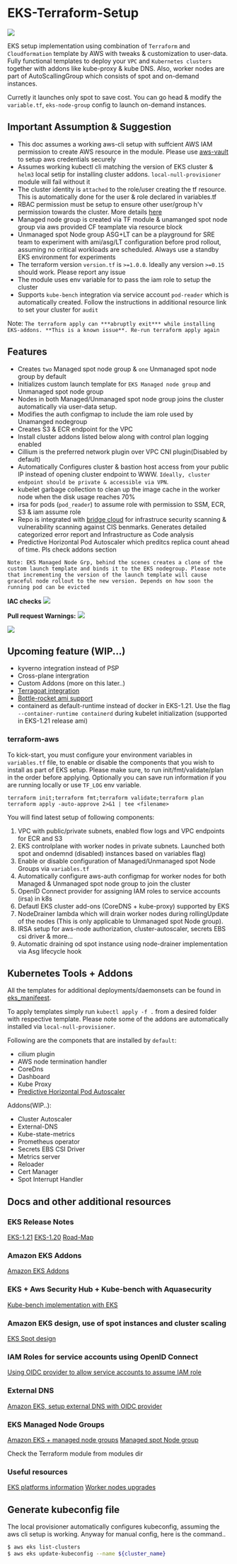 # EKS-Terraform-Setup

![](pics/EKS-Traefik-Ingress.png)

EKS setup implementation  using combination of `Terraform` and `Cloudformation` template by AWS with tweaks & customization to user-data. Fully functional templates to deploy your `VPC` and `Kubernetes clusters` together with addons like kube-proxy & kube DNS. Also, worker nodes are part of AutoScallingGroup which consists of spot and on-demand instances.

Curretly it launches only spot to save cost. You can go head & modify the `variable.tf`, `eks-node-group` config to launch on-demand instances.

## Important Assumption & Suggestion

- This doc assumes a working aws-cli setup with suffcient AWS IAM permission to create AWS resource in the module. Please use [aws-vault](https://github.com/99designs/aws-vault) to setup aws credentials securely
- Assumes working kubectl cli matching the version of EKS cluster &  `helm3` local setip for installing cluster addons. `local-null-provisioner` module will fail without it
- The cluster identity is `attached` to the role/user creating the tf resource. This is automatically done for the user & role declared in variables.tf
- RBAC permission must be setup to ensure other user/group h'v permission towards the cluster. More details [here](https://docs.aws.amazon.com/eks/latest/userguide/add-user-role.html)
- Managed node group is created via TF module & unamanged spot node group via aws provided CF teamplate via resource block
- Unmanaged spot Node group ASG+LT can be a playground for SRE team to experiment with ami/asg/LT configuration before prod rollout, assuming no critical workloads are scheduled. Always use a standby EKS environment for experiments
- The terraform version `version.tf` is `>=1.0.0`. Ideally any version `>=0.15` should work. Please report any issue
- The module uses env variable for to pass the iam role to setup the cluster
- Supports `kube-bench` integration via service account `pod-reader` which is automatically created. Follow the instructions in additional resource link to set your cluster for `audit`

Note: `The terraform apply can ***abruptly exit*** while installing EKS-addons. **This is a known issue**. Re-run terraform apply again`

## Features

- Creates `two` Managed spot node group & `one` Unmanaged spot node group by default
- Initializes custom launch template for `EKS Managed node group` and Unmanaged spot node group
- Nodes in both Managed/Unmanaged spot node group joins the cluster automatically via user-data setup.
- Modifies the auth configmap to include the iam role used by Unamanged nodegroup
- Creates S3 & ECR endpoint for the VPC
- Install cluster addons listed below along with control plan logging enabled
- Cillium is the preferred network plugin over VPC CNI plugin(Disabled by default)
- Automatically Configures cluster & bastion host access from your public IP instead of opening cluster endpoint to WWW. `Ideally, cluster endpoint should be private & accessible via VPN`.
- kubelet garbage collection to clean up the image cache in the worker node when the disk usage reaches 70%
- irsa for pods (`pod_reader`) to assume role with permission to SSM, ECR, S3 & iam assume role
- Repo is integrated with [bridge cloud](https://bridgecrew.io/blog/infrastructure-security-at-scale-with-bridgecrew-for-terraform-cloud/) for infrastruce security scanning & vulnerability scanning against CIS benmarks. Generates detailed categorized error report and Infrastructure as Code analysis
- Predictive Horizontal Pod Autoscaler which preditcs replica count ahead of time. Pls check addons section

`Note: EKS Managed Node Grp, behind the scenes creates a clone of the custom launch template and binds it to the EKS nodegroup. Please note that incrementing the version of the launch template will cause graceful node rollout to the new version. Depends on how soon the running pod can be evicted`

**IAC checks**
![](pics/code-analysis.png)

**Pull request Warnings:**
![](pics/ci-scan.png)

![](pics/bridgeCrew.png)

## Upcoming feature (WIP...)

- kyverno integration instead of PSP
- Cross-plane intergration
- Custom Addons (more on this later..)
- [Terragoat integration](https://bridgecrew.io/blog/terragoat-open-source-infrastructure-code-security-training-project-terraform/)
- [Bottle-rocket ami support](https://aws.amazon.com/blogs/opensource/getting-started-with-bottlerocket-on-aws-graviton2/)
- containerd as default-runtime instead of docker in EKS-1.21. Use the flag `--container-runtime containerd` during kubelet initialization (supported in EKS-1.21 release ami)

### terraform-aws

To kick-start, you must configure your environment variables in `variables.tf` file, to enable or disable the components that you wish to install as part of EKS setup. Please make sure, to run init/fmt/validate/plan in the order before applying. Optionally you can save run information if you are running locally or use `TF_LOG` env variable.
```
terraform init;terraform fmt;terraform validate;terraform plan
terraform apply -auto-approve 2>&1 | tee <filename>
```

You will find latest setup of following components:

1. VPC with public/private subnets, enabled flow logs and VPC endpoints for ECR and S3
2. EKS controlplane with worker nodes in private subnets. Launched both spot and ondemnd (disabled) instances based on variables flag)
3. Enable or disable configuration of Managed/Unmanaged spot Node Groups via `variables.tf`
4. Automatically configure aws-auth configmap for worker nodes for both Managed & Unmanaged spot node group to join the cluster
5. OpenID Connect provider for assigning IAM roles to service accounts (irsa) in k8s
6. Defautl EKS cluster add-ons (CoreDNS + kube-proxy) supported by EKS
7. NodeDrainer lambda which will drain worker nodes during rollingUpdate of the nodes (This is only applicable to Unmanaged spot Node group).
8. IRSA setup for aws-node authorization, cluster-autoscaler, secrets EBS csi driver & more...
9. Automatic draining od spot instance using node-drainer implementation via Asg lifecycle hook

## Kubernetes Tools + Addons

All the templates for additional deployments/daemonsets can be found in [eks_manifeest](./eks_manifeest/).

To apply templates simply run `kubectl apply -f .` from a desired folder with respective template. Please note some of the addons are automatically installed via `local-null-provisioner`.

Following are the componets that are installed by `default`:

* cilium plugin
* AWS node termination handler
* CoreDns
* Dashboard
* Kube Proxy
* [Predictive Horizontal Pod Autoscaler](https://predictive-horizontal-pod-autoscaler.readthedocs.io/en/latest/user-guide/getting-started/)

Addons(WIP..):

* Cluster Autoscaler
* External-DNS
* Kube-state-metrics
* Prometheus operator
* Secrets EBS CSI Driver
* Metrics server
* Reloader
* Cert Manager
* Spot Interrupt Handler

## Docs and other additional resources

### EKS Release Notes

[EKS-1.21](https://aws.amazon.com/blogs/containers/amazon-eks-1-21-released/)
[EKS-1.20](https://aws.amazon.com/blogs/containers/amazon-eks-1-20-released/)
[Road-Map](https://github.com/aws/containers-roadmap/issues)

### Amazon EKS Addons
[Amazon EKS Addons](https://aws.amazon.com/blogs/containers/introducing-amazon-eks-add-ons/)

### EKS + Aws Security Hub + Kube-bench with Aquasecurity

[Kube-bench implementation with EKS](https://www.youtube.com/watch?v=dAWCbKVLOTU)

### Amazon EKS design, use of spot instances and cluster scaling

[EKS Spot design](https://aws.amazon.com/blogs/compute/cost-optimization-and-resilience-eks-with-spot-instances/)

### IAM Roles for service accounts using OpenID Connect

[Using OIDC provider to allow service accounts to assume IAM role](https://aws.amazon.com/blogs/opensource/introducing-fine-grained-iam-roles-service-accounts/)

### External DNS

[Amazon EKS, setup external DNS with OIDC provider](https://github.com/kubernetes-sigs/external-dns/blob/master/docs/tutorials/aws.md)

### EKS Managed Node Groups

[Amazon EKS + managed node groups](https://aws.amazon.com/blogs/containers/catching-up-with-managed-node-groups-in-amazon-eks/)
[Managed spot Node group](https://aws.amazon.com/blogs/containers/amazon-eks-now-supports-provisioning-and-managing-ec2-spot-instances-in-managed-node-groups/)

Check the Terraform module from modules dir

### Useful resources

[EKS platforms information](https://docs.aws.amazon.com/eks/latest/userguide/platform-versions.html)
[Worker nodes upgrades](https://docs.aws.amazon.com/eks/latest/userguide/update-stack.html)

## Generate kubeconfig file

The local provisioner automatically configures kubeconfig, assuming the aws cli setup is working. Anyway for manual config, here is the command..

```bash
$ aws eks list-clusters
$ aws eks update-kubeconfig --name ${cluster_name}
```
